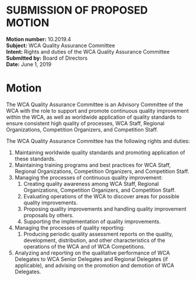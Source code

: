 # SUBMISSION OF PROPOSED MOTION

**Motion number:** 10.2019.4  
**Subject:** WCA Quality Assurance Committee  
**Intent:** Rights and duties of the WCA Quality Assurance Committee  
**Submitted by:** Board of Directors  
**Date:** June 1, 2019  

# Motion

The WCA Quality Assurance Committee is an Advisory Committee of the WCA with the role to support and promote continuous quality improvement within the WCA, as well as worldwide application of quality standards to ensure consistent high quality of processes, WCA Staff, Regional Organizations, Competition Organizers, and Competition Staff.

The WCA Quality Assurance Committee has the following rights and duties:

1. Maintaining worldwide quality standards and promoting application of these standards.
2. Maintaining training programs and best practices for WCA Staff, Regional Organizations, Competition Organizers, and Competition Staff.
3. Managing the processes of continuous quality improvement:
   1. Creating quality awareness among WCA Staff, Regional Organizations, Competition Organizers, and Competition Staff.
   2. Evaluating operations of the WCA to discover areas for possible quality improvements.
   3. Proposing quality improvements and handling quality improvement proposals by others.
   4. Supporting the implementation of quality improvements.
4. Managing the processes of quality reporting:
   1. Producing periodic quality assessment reports on the quality, development, distribution, and other characteristics of the operations of the WCA and of WCA Competitions.
5. Analyzing and reporting on the qualitative performance of WCA Delegates to WCA Senior Delegates and Regional Delegates (if applicable), and advising on the promotion and demotion of WCA Delegates.

